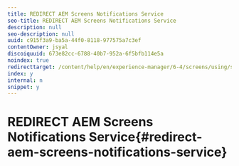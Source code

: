 ```yaml
---
title: REDIRECT AEM Screens Notifications Service
seo-title: REDIRECT AEM Screens Notifications Service
description: null
seo-description: null
uuid: c915f3a9-ba5a-44f0-8118-977575a7c3ef
contentOwner: jsyal
discoiquuid: 673e82cc-6788-40b7-952a-6f5bfb114e5a
noindex: true
redirecttarget: /content/help/en/experience-manager/6-4/screens/using/screens-notifications-service
index: y
internal: n
snippet: y
---
```


# REDIRECT AEM Screens Notifications Service{#redirect-aem-screens-notifications-service}


